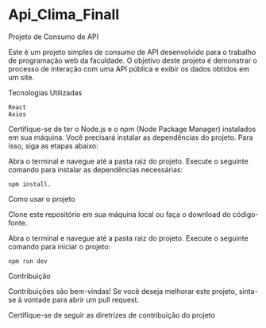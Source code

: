 # Api_Clima_Finall
Projeto de Consumo de API

Este é um projeto simples de consumo de API desenvolvido para o trabalho de programação web da faculdade. O objetivo deste projeto é demonstrar o processo de interação com uma API pública e exibir os dados obtidos em um site.

Tecnologias Utilizadas

    React
    Axios

    

Certifique-se de ter o Node.js e o npm (Node Package Manager) instalados em sua máquina. Você precisará instalar as dependências do projeto. Para isso, siga as etapas abaixo:

Abra o terminal e navegue até a pasta raiz do projeto.
Execute o seguinte comando para instalar as dependências necessárias:

	npm install.

Como usar o projeto

Clone este repositório em sua máquina local ou faça o download do código-fonte.

Abra o terminal e navegue até a pasta raiz do projeto.
Execute  o seguinte comando para iniciar o projeto:
 
	npm run dev

 Contribuição

Contribuições são bem-vindas! Se você deseja melhorar este projeto, 
sinta-se à vontade para abrir um pull request.  

Certifique-se de seguir as diretrizes de contribuição do projeto
